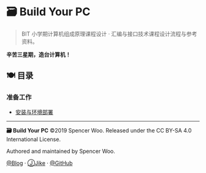 # 🗃 Build Your PC

> BIT 小学期计算机组成原理课程设计 · 汇编与接口技术课程设计流程与参考资料。

**辛苦三星期，造台计算机！**

## 🍽 目录

### 准备工作

- [安装与环境部署](./1_Preparations/1-1_Installation.md)


---

**🗃 Build Your PC** ©2019 Spencer Woo. Released under the CC BY-SA 4.0 International License.

Authored and maintained by Spencer Woo.

[@Blog](https://spencerwoo.com/) · [ⒿJike](https://web.okjike.com/user/4DDA0425-FB41-4188-89E4-952CA15E3C5E/post) · [@GitHub](https://github.com/spencerwooo)